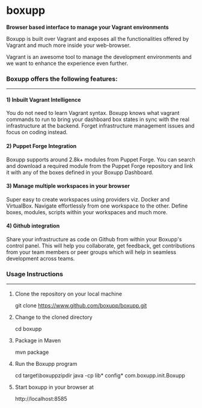# boxupp
<b> Browser based interface to manage your Vagrant environments </b>

Boxupp is built over Vagrant and exposes all the functionalities offered by Vagrant and much more inside your web-browser.

Vagrant is an awesome tool to manage the development environments and we want to enhance the experience even further.

### Boxupp offers the following features:<hr>

#### 1) Inbuilt Vagrant Intelligence
You do not need to learn Vagrant syntax. Boxupp knows what vagrant commands to run to bring your dashboard box 
states in sync with the real infrastructure at the backend. Forget infrastructure management issues and focus on coding instead.

#### 2) Puppet Forge Integration
Boxupp supports around 2.8k+ modules from Puppet Forge. You can search and download a required module from the Puppet Forge 
repository and link it with any of the boxes defined in your Boxupp Dashboard.

#### 3) Manage multiple workspaces in your browser
Super easy to create workspaces using providers viz. Docker and VirtualBox. Navigate effortlessly from one workspace to the 
other. Define boxes, modules, scripts within your workspaces and much more.

#### 4) Github integration
Share your infrastructure as code on Github from within your Boxupp's control panel. This will help you collaborate, get feedback, 
get contributions from your team members or peer groups which will help in seamless development across teams.

### Usage Instructions <hr>

1) Clone the repository on your local machine

    git clone https://www.github.com/boxupp/boxupp.git
2) Change to the cloned directory

    cd boxupp
3) Package in Maven

    mvn package
4) Run the Boxupp program

    cd target\boxuppzipdir
    java -cp lib\* config\* com.boxupp.init.Boxupp
5) Start boxupp in your browser at 

    http://localhost:8585





